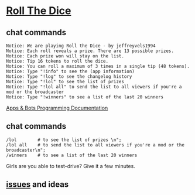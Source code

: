 # [Roll The Dice](https://github.com/noud/chaturbate/blob/master/jeffreyvels1994/Roll_The_Dice.js)

## chat commands

```
Notice: We are playing Roll the Dice - by jeffreyvels1994
Notice: Each roll reveals a prize. There are 13 possible prizes.
Notice: Each prize won will stay on the list.
Notice: Tip 16 tokens to roll the dice.
Notice: You can roll a maximum of 3 times in a single tip (48 tokens).
Notice: Type "!info" to see the (app information)
Notice: Type "!log" to see the changelog history
Notice: Type "!lol" to see the list of prizes
Notice: Type "!lol all" to send the list to all viewers if you're a mod or the broadcaster
Notice: Type "!winners" to see a list of the last 20 winners
```

[Apps & Bots Programming Documentation](https://chaturbate.com/apps/docs)

## chat commands

```
/lol        # to see the list of prizes \n";
/lol all    # to send the list to all viewers if you're a mod or the broadcaster\n";
/winners    # to see a list of the last 20 winners 
```

Girls are you able to test-drive? Give it a few minutes.

## [issues](https://github.com/noud/chaturbate/issues) and ideas